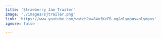 ```yaml
---
title: 'Strawberry Jam Trailer'
image: './images/sjtrailer.png'
link: 'https://www.youtube.com/watch?v=84nfKeFB_og&olympus=olympus'
ignore: false

---
```


